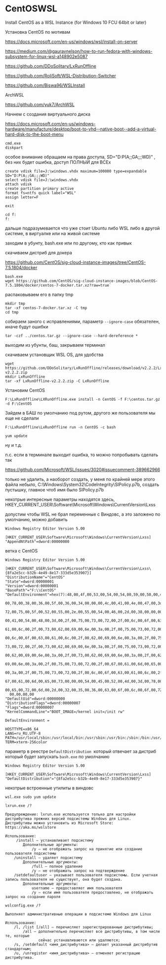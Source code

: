 # CentOSWSL
 Install CentOS as a WSL Instance (for Windows 10 FCU 64bit or later)

Установка CentOS по мотивам

https://docs.microsoft.com/en-us/windows/wsl/install-on-server

https://medium.com/@gauravnelson/how-to-run-fedora-with-windows-subsystem-for-linux-wsl-a148902e5087

https://github.com/DDoSolitary/LxRunOffline

https://github.com/RoliSoft/WSL-Distribution-Switcher

https://github.com/Biswa96/WSLInstall

ArchWSL

https://github.com/yuk7/ArchWSL

Начнем с создания виртуального диска

https://docs.microsoft.com/en-us/windows-hardware/manufacture/desktop/boot-to-vhd--native-boot--add-a-virtual-hard-disk-to-the-boot-menu

```
cmd.exe
diskpart
```

особое внимание обращаем на права доступа, SD="D:P(A;;GA;;;WD)" , без них будет ошибка, доступ ПОЛНЫЙ для ВСЕх

```
create vdisk file=J:\windows.vhdx maximum=100000 type=expandable SD="D:P(A;;GA;;;WD)"
select vdisk file=J:\windows.vhdx
attach vdisk
create partition primary active
format fs=ntfs quick label="WSL"
assign letter=F
```

`exit`

```
cd f:
f:
```

дальше подразумевается что уже стоит Ubuntu либо WSL либо в другой системе, в виртуалке или на живой системе

заходим в убунту, bash.exe или по другому, кто как привык

скачиваем дистриб для докера

https://github.com/CentOS/sig-cloud-instance-images/tree/CentOS-7.5.1804/docker


```
bash.exe
wget https://github.com/CentOS/sig-cloud-instance-images/blob/CentOS-7.5.1804/docker/centos-7-docker.tar.xz?raw=true`
```

распаковываем его в папку tmp

```
mkdir tmp
tar -xf centos-7-docker.tar.xz -C tmp
cd tmp
```

собираем заного с исправлениями, параметр `--ignore-case` обязателен, иначе будут ошибки

`tar -czf ../centos.tar.gz --ignore-case --hard-dereference *`

выходим из убунты, баш, закрываем терминал

скачиваем установщик WSL OS, для удобства

```
wget https://github.com/DDoSolitary/LxRunOffline/releases/download/v2.2.2/LxRunOffline-v2.2.2.zip
mkdir LxRunOffline
tar -xf LxRunOffline-v2.2.2.zip -C LxRunOffline
```

Установим CentOS

`F:\LxRunOffline\LXRunOffline.exe install -n CentOS -f F:\centos.tar.gz -d F:\CentOS`

Зайдем в БАШ по умолчанию под рутом, другого же пользователя мы еще не сделали

`F:\LxRunOffline\LxRunOffline run -n CentOS -c bash`

`yum update`

ну и т.д.


п.с. если в терминале выходит ошибка, то можно попробывать сделать так

https://github.com/Microsoft/WSL/issues/3020#issuecomment-389662966

только не удалить, а наоборот создать, у меня по крайней мере этого файла небыло, C:\Windows\System32\CodeIntegrity\SIPolicy.p7b, создать пустышку, главное чтоб имя было SIPolicy.p7b

некотрые интересные параметры находятся здесь, HKEY_CURRENT_USER\Software\Microsoft\Windows\CurrentVersion\Lxss

допустим чтобы WSL не брал переменные с Виндовс, а это заложено по умолчанию, можно добавить

```
Windows Registry Editor Version 5.00

[HKEY_CURRENT_USER\Software\Microsoft\Windows\CurrentVersion\Lxss]
"AppendNtPath"=dword:00000000
```

ветка с CentOS

```
Windows Registry Editor Version 5.00

[HKEY_CURRENT_USER\Software\Microsoft\Windows\CurrentVersion\Lxss\{8fa2e5cc-b32b-4e49-8e17-333d5e353907}]
"DistributionName"="CentOS"
"State"=dword:00000001
"Version"=dword:00000001
"BasePath"="F:\\CentOS"
"DefaultEnvironment"=hex(7):48,00,4f,00,53,00,54,00,54,00,59,00,50,00,45,00,3d,\
  00,78,00,38,00,36,00,5f,00,36,00,34,00,00,00,4c,00,41,00,4e,00,47,00,3d,00,\
  72,00,75,00,5f,00,52,00,55,00,2e,00,55,00,54,00,46,00,2d,00,38,00,00,00,50,\
  00,41,00,54,00,48,00,3d,00,2f,00,75,00,73,00,72,00,2f,00,6c,00,6f,00,63,00,\
  61,00,6c,00,2f,00,73,00,62,00,69,00,6e,00,3a,00,2f,00,75,00,73,00,72,00,2f,\
  00,6c,00,6f,00,63,00,61,00,6c,00,2f,00,62,00,69,00,6e,00,3a,00,2f,00,75,00,\
  73,00,72,00,2f,00,73,00,62,00,69,00,6e,00,3a,00,2f,00,75,00,73,00,72,00,2f,\
  00,62,00,69,00,6e,00,3a,00,2f,00,73,00,62,00,69,00,6e,00,3a,00,2f,00,62,00,\
  69,00,6e,00,3a,00,2f,00,75,00,73,00,72,00,2f,00,67,00,61,00,6d,00,65,00,73,\
  00,3a,00,2f,00,75,00,73,00,72,00,2f,00,6c,00,6f,00,63,00,61,00,6c,00,2f,00,\
  67,00,61,00,6d,00,65,00,73,00,00,00,54,00,45,00,52,00,4d,00,3d,00,78,00,74,\
  00,65,00,72,00,6d,00,2d,00,32,00,35,00,36,00,63,00,6f,00,6c,00,6f,00,72,00,\
  00,00,00,00
"DefaultUid"=dword:00000000
"DistributionFlags"=dword:00000007
"Flags"=dword:00000007
"KernelCommandLine"="BOOT_IMAGE=/kernel init=/init rw"
```


`DefaultEnvironment = `
```
HOSTTYPE=x86_64
LANG=ru_RU.UTF-8
PATH=/usr/local/sbin:/usr/local/bin:/usr/sbin:/usr/bin:/sbin:/bin:/usr/games:/usr/local/games
TERM=xterm-256color
```

параметр в реестре `DefaultDistribution `который отвечает за дистриб который будет запускать `bash.exe` по умолчанию

```
Windows Registry Editor Version 5.00

[HKEY_CURRENT_USER\Software\Microsoft\Windows\CurrentVersion\Lxss]
"DefaultDistribution"="{8fa2e5cc-b32b-4e49-8e17-333d5e353907}"
```

некотрые встроенные утилиты в виндовс 

`wsl.exe sudo yum update`

`lxrun.exe /?`

```
Предупреждение: lxrun.exe используется только для настройки дистрибутива прежних версий подсистемы Windows для Linux.
Дистрибутивы можно установить из Microsoft Store:
https://aka.ms/wslstore

Использование:
     /install — устанавливает подсистему
        Дополнительные аргументы:
            /y — не отображать запрос на принятие или создание пользователя подсистемы
    /uninstall — удаляет подсистему
        Дополнительные аргументы:
            /full — полное удаление
            /y — не отображать запрос на подтверждение
    /setdefaultuser — указывает пользователя подсистемы. Если учетная запись пользователя не существует, она будет создана.
        Дополнительные аргументы:
            username — предоставляет имя пользователя
            /y — если имя пользователя предоставлено, не отображать запрос на создание пароля
```


`wslconfig.exe /?`

```
Выполняет административные операции в подсистеме Windows для Linux

Использование:
    /l, /list [/all] — перечисляет зарегистрированные дистрибутивы;
        /all — дополнительно перечисляет все дистрибутивы, в том числе те, которые
               сейчас устанавливаются или удаляются;
    /s, /setdefault <имя_дистрибутива> — делает указанный дистрибутив стандартным;
    /u, /unregister <имя_дистрибутива> — отменяет регистрацию дистрибутива.
```

